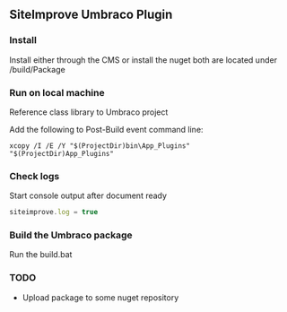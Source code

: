 ﻿## SiteImprove Umbraco Plugin 

### Install
Install either through the CMS or install the nuget both are located under /build/Package

### Run on local machine
Reference class library to Umbraco project 

Add the following to Post-Build event command line:
``` shell
xcopy /I /E /Y "$(ProjectDir)bin\App_Plugins" "$(ProjectDir)App_Plugins"
```

### Check logs
Start console output after document ready
```js
siteimprove.log = true
```

### Build the Umbraco package
Run the build.bat

### TODO
 - Upload package to some nuget repository
